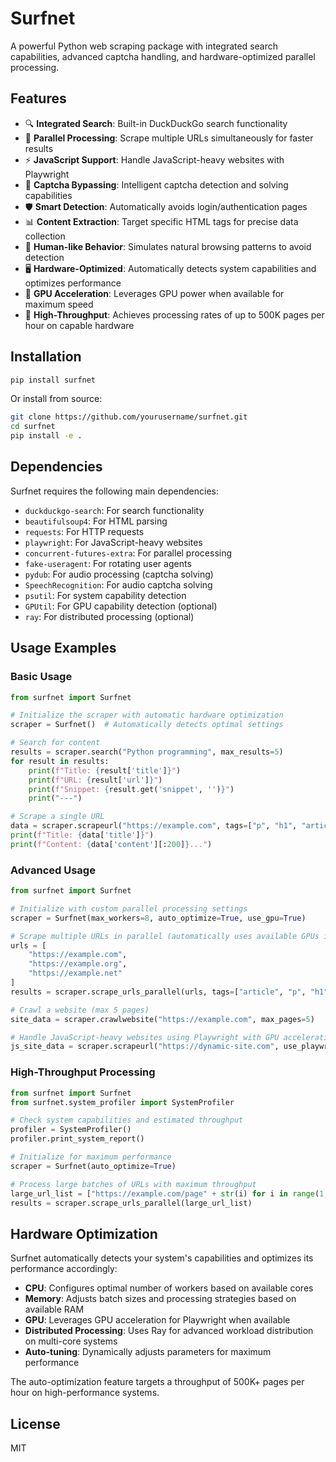# Surfnet

A powerful Python web scraping package with integrated search capabilities, advanced captcha handling, and hardware-optimized parallel processing.

## Features

- 🔍 **Integrated Search**: Built-in DuckDuckGo search functionality
- 🚀 **Parallel Processing**: Scrape multiple URLs simultaneously for faster results
- ⚡ **JavaScript Support**: Handle JavaScript-heavy websites with Playwright
- 🤖 **Captcha Bypassing**: Intelligent captcha detection and solving capabilities
- 🛡️ **Smart Detection**: Automatically avoids login/authentication pages
- 📊 **Content Extraction**: Target specific HTML tags for precise data collection
- 🧠 **Human-like Behavior**: Simulates natural browsing patterns to avoid detection
- 🖥️ **Hardware-Optimized**: Automatically detects system capabilities and optimizes performance
- 🔋 **GPU Acceleration**: Leverages GPU power when available for maximum speed
- 🚄 **High-Throughput**: Achieves processing rates of up to 500K pages per hour on capable hardware

## Installation

```bash
pip install surfnet
```

Or install from source:

```bash
git clone https://github.com/yourusername/surfnet.git
cd surfnet
pip install -e .
```

## Dependencies

Surfnet requires the following main dependencies:

- `duckduckgo-search`: For search functionality
- `beautifulsoup4`: For HTML parsing
- `requests`: For HTTP requests
- `playwright`: For JavaScript-heavy websites
- `concurrent-futures-extra`: For parallel processing
- `fake-useragent`: For rotating user agents
- `pydub`: For audio processing (captcha solving)
- `SpeechRecognition`: For audio captcha solving
- `psutil`: For system capability detection
- `GPUtil`: For GPU capability detection (optional)
- `ray`: For distributed processing (optional)

## Usage Examples

### Basic Usage

```python
from surfnet import Surfnet

# Initialize the scraper with automatic hardware optimization
scraper = Surfnet()  # Automatically detects optimal settings

# Search for content
results = scraper.search("Python programming", max_results=5)
for result in results:
    print(f"Title: {result['title']}")
    print(f"URL: {result['url']}")
    print(f"Snippet: {result.get('snippet', '')}")
    print("---")

# Scrape a single URL
data = scraper.scrapeurl("https://example.com", tags=["p", "h1", "article"])
print(f"Title: {data['title']}")
print(f"Content: {data['content'][:200]}...")
```

### Advanced Usage

```python
from surfnet import Surfnet

# Initialize with custom parallel processing settings
scraper = Surfnet(max_workers=8, auto_optimize=True, use_gpu=True)

# Scrape multiple URLs in parallel (automatically uses available GPUs if detected)
urls = [
    "https://example.com",
    "https://example.org",
    "https://example.net"
]
results = scraper.scrape_urls_parallel(urls, tags=["article", "p", "h1", "h2"])

# Crawl a website (max 5 pages)
site_data = scraper.crawlwebsite("https://example.com", max_pages=5)

# Handle JavaScript-heavy websites using Playwright with GPU acceleration
js_site_data = scraper.scrapeurl("https://dynamic-site.com", use_playwright=True)
```

### High-Throughput Processing

```python
from surfnet import Surfnet
from surfnet.system_profiler import SystemProfiler

# Check system capabilities and estimated throughput
profiler = SystemProfiler()
profiler.print_system_report()

# Initialize for maximum performance
scraper = Surfnet(auto_optimize=True)

# Process large batches of URLs with maximum throughput
large_url_list = ["https://example.com/page" + str(i) for i in range(1, 1001)]
results = scraper.scrape_urls_parallel(large_url_list)
```

## Hardware Optimization

Surfnet automatically detects your system's capabilities and optimizes its performance accordingly:

- **CPU**: Configures optimal number of workers based on available cores
- **Memory**: Adjusts batch sizes and processing strategies based on available RAM
- **GPU**: Leverages GPU acceleration for Playwright when available
- **Distributed Processing**: Uses Ray for advanced workload distribution on multi-core systems
- **Auto-tuning**: Dynamically adjusts parameters for maximum performance

The auto-optimization feature targets a throughput of 500K+ pages per hour on high-performance systems.

## License

MIT